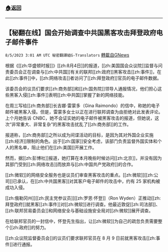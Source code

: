 ###  [:house:返回](README.md)
---


## 【秘翻在线】国会开始调查中共国黑客攻击拜登政府电子邮件事件
`8/5/2023 3:01 AM UTC 秘密翻譯組G-Translators` [轉載自GNews](https://gnews.org/articles/1526612)

根据《[[zh:华盛顿时报]]》[[zh:8月4日]]的报道，[[zh:美国国会众议院]]监督与问责委员会正在调查与[[zh:中共国]]有关的联邦[[zh:政府]]黑客攻击[[zh:事件]]，在此[[zh:事件]]中，[[zh:网络攻击]]者访问了[[zh:拜登政府]]官员的电子邮件数据。

该委员会的议员们要求[[zh:商务部]]和[[zh:国务院]]领导人通报情况，他们担心这些黑客入侵[[zh:事件]]表明[[zh:中共国]]掌握了新的网络技能。

在周三写给[[zh:商务部]]长吉娜·雷蒙多（Gina Raimondo）的信中，称她的电子邮件被黑客入侵。但是，雷蒙多女士以正在进行联邦调查为由拒绝对此发表评论。上个月她告诉 CNBC，她不会证实她的电子邮件被黑客攻击的报道，但她说，这次“非常重大、非常复杂”的黑客攻击扰乱了[[zh:商务部]]的工作。

报道称，[[zh:商务部]]之所以成为间谍活动的目标，是因为其对外国企业实施[[zh:经济]]限制的角色。出于[[zh:国家]]安全考虑，该部门负责监督外国实体和个人的黑名单，阻止他们在[[zh:美国]]开展工作。

然而，据[[zh:彭博社]]报道，她打算在本月晚些时候访问[[zh:北京]]，并没有因为其部门受到[[zh:网络攻击]]而放弃与[[zh:中国共产党政府]]的合作。

[[zh:微软]]的网络安全服务也是议员们审查黑客攻击的重点。[[zh:微软]][[zh:公司]]已承认，在[[zh:中共国黑客]]对其客户电子邮件的攻击中，约有 25 家机构被成功入侵。

[[zh:俄勒冈州]][[zh:民主党参议员]][[zh:罗恩·怀登]]（Ron Wyden）正推动[[zh:拜登政府]]就黑客[[zh:事件]]对[[zh:微软]]进行调查。他最近敦促[[zh:司法部]]、[[zh:联邦贸易委员会]]和网络安全与基础设施安全局对[[zh:微软]]展开调查。

在给联邦官员的一封信中，怀登先生指出，让[[zh:微软]]为自己的疏忽负责需要整个[[zh:政府]]的努力。

[[zh:众议院监督委员会]]的议员们要求联邦官员在 8 月 9 日前就黑客攻击[[zh:事件]]进行通报。
